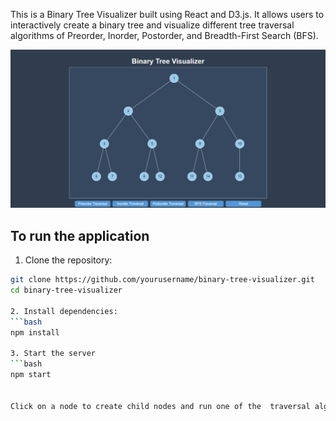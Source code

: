 This is a Binary Tree Visualizer built using React and D3.js. It allows users to interactively create a binary tree and visualize different tree traversal algorithms of Preorder, Inorder, Postorder, and Breadth-First Search (BFS).

![alt text](image.png)

## To run the application

1. Clone the repository:
```bash
git clone https://github.com/yourusername/binary-tree-visualizer.git
cd binary-tree-visualizer

2. Install dependencies:
```bash
npm install

3. Start the server
```bash
npm start


Click on a node to create child nodes and run one of the  traversal algorithms.